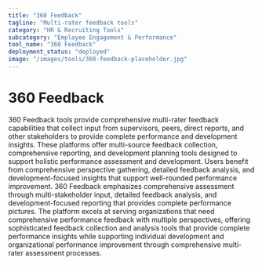 ```yaml
---
title: "360 Feedback"
tagline: "Multi-rater feedback tools"
category: "HR & Recruiting Tools"
subcategory: "Employee Engagement & Performance"
tool_name: "360 Feedback"
deployment_status: "deployed"
image: "/images/tools/360-feedback-placeholder.jpg"
---
```


# 360 Feedback

360 Feedback tools provide comprehensive multi-rater feedback capabilities that collect input from supervisors, peers, direct reports, and other stakeholders to provide complete performance and development insights. These platforms offer multi-source feedback collection, comprehensive reporting, and development planning tools designed to support holistic performance assessment and development. Users benefit from comprehensive perspective gathering, detailed feedback analysis, and development-focused insights that support well-rounded performance improvement. 360 Feedback emphasizes comprehensive assessment through multi-stakeholder input, detailed feedback analysis, and development-focused reporting that provides complete performance pictures. The platform excels at serving organizations that need comprehensive performance feedback with multiple perspectives, offering sophisticated feedback collection and analysis tools that provide complete performance insights while supporting individual development and organizational performance improvement through comprehensive multi-rater assessment processes.
